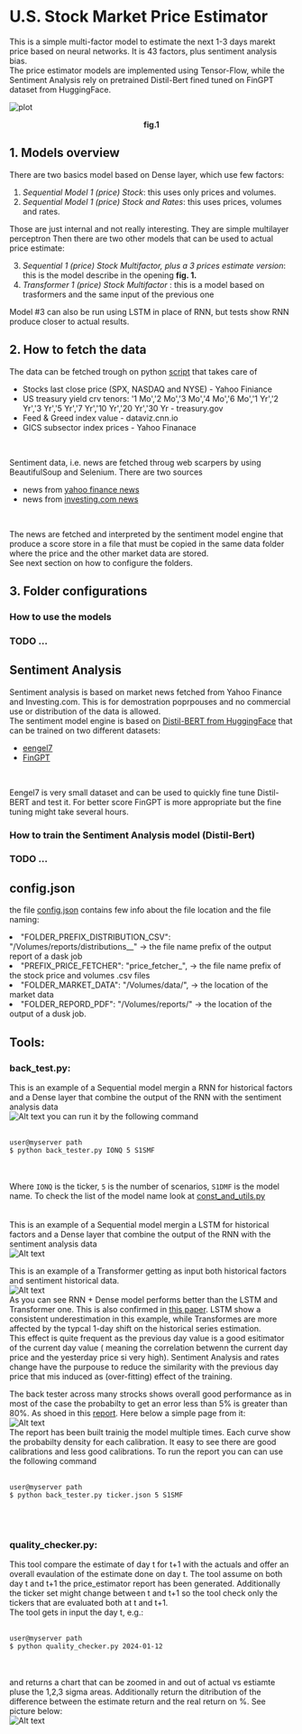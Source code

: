 #  U.S. Stock Market Price Estimator

This is a simple multi-factor model to estimate the next 1-3 days marekt price based on neural networks.
It is 43 factors, plus sentiment analysis bias. <br>
The price estimator models are implemented using Tensor-Flow, while the Sentiment Analysis rely on 
pretrained Distil-Bert fined tuned on FinGPT dataset from HuggingFace.<br>


![plot](./imgs/arch_d.png?raw=true)
<p style="text-align: center;"><b>fig.1</b></p>


## 1. Models overview

There are two basics model based on Dense layer, which use few factors:
1.  <i>Sequential Model 1 (price) Stock</i>: this uses only prices and volumes.
2.  <i>Sequential Model 1 (price) Stock and Rates</i>: this uses prices, volumes and rates.

Those are just internal and not really interesting. They are simple multilayer perceptron 
Then there are two other models that can be used to actual price estimate: 

3. <i>Sequential 1 (price) Stock Multifactor, plus a 3 prices estimate version</i>: this is the model describe in the opening <b>fig. 1.</b>
4. <i>Transformer 1 (price) Stock Multifactor </i>: this is a model based on trasformers and the same input of the previous one

Model #3 can also be run using LSTM in place of RNN, but tests show RNN produce closer to actual results. 


## 2. How to fetch the data 

The data can be fetched trough on python [script](./market_price_fetcher/data_fetcher.py) that takes care of 
- Stocks last close price (SPX, NASDAQ and NYSE)  - Yahoo  Finiance
- US treasury yield crv tenors: '1 Mo','2 Mo','3 Mo','4 Mo','6 Mo','1 Yr','2 Yr','3 Yr','5 Yr','7 Yr','10 Yr','20 Yr','30 Yr  - treasury.gov
- Feed & Greed index value - dataviz.cnn.io
- GICS subsector index prices - Yahoo Finanace
 <br>

Sentiment data, i.e. news are fetched throug web scarpers by using BeautifulSoup and Selenium. There are two sources 
 - news from [yahoo finance news](./scrapers/yahoof_scraper.py)
 - news from [investing.com news](./scrapers/investing_dot_com.py)
 <br>

 The news are fetched and interpreted by the sentiment model engine that produce a score store in a file that must be copied in the 
 same data folder where the price and the other market data are stored.
 <br>See next section on how to configure the folders.<br>
 


## 3. Folder configurations


### How to use the models
### TODO ...



## Sentiment Analysis
Sentiment analysis is based on market news fetched from Yahoo Finance and Investing.com. This is for demostration poprpouses and 
no commercial use or distribution of the data is allowed.
<br>
The sentiment model engine is based on [Distil-BERT from HuggingFace](https://huggingface.co/docs/transformers/model_doc/distilbert) that can be trained on 
 two different datasets: 
- [eengel7](https://huggingface.co/datasets/eengel7/sentiment_analysis_training)
- [FinGPT](https://huggingface.co/FinGPT/fingpt-forecaster_dow30_llama2-7b_lora)
<br>

Eengel7 is very small dataset and can be used to quickly fine tune Distil-BERT and test it. For better score FinGPT is more appropriate but the fine tuning might take several hours.
<br> 

### How to train the Sentiment Analysis model (Distil-Bert)
### TODO ...



## config.json
the file [config.json](./config.json) contains few info about the file location and the file naming: 
    <li>"FOLDER_PREFIX_DISTRIBUTION_CSV": "/Volumes/reports/distributions__" -> the file name prefix of the output report of a dask job
    <li>"PREFIX_PRICE_FETCHER": "price_fetcher_",  -> the file name prefix of the stock price and volumes .csv files 
    <li>"FOLDER_MARKET_DATA": "/Volumes/data/",  -> the location of the market data
    <li>"FOLDER_REPORD_PDF": "/Volumes/reports/" -> the location of the output of a dusk job. 



## Tools: 

### back_test.py: 
This is an example of a Sequential model mergin a RNN for historical factors and a Dense layer that combine the output of the RNN with the sentiment analysis data<br>
![Alt text](./imgs/back_test.png?width=250&height=150)
you can run it by the following command
<br><br>

``` 
user@myserver path  
$ python back_tester.py IONQ 5 S1SMF
```
<br><br>
Where ```IONQ``` is the ticker, ```5``` is the number of scenarios, ```S1DMF``` is the model name. To check the list of the model name 
look at [const_and_utils.py](./price_estimator/const_and_utils.py#63)<br><br>
<br>
This is an example of a Sequential model mergin a LSTM for historical factors and a Dense layer that combine the output of the RNN with the sentiment analysis data<br>
![Alt text](./imgs/back_test_lstm.png?width=250&height=150)

This is an example of a Transformer getting as input both historical factors and sentiment historical data.<br>
![Alt text](./imgs/back_test_t.png?width=250&height=150)
<br>
As you can see RNN + Dense model performs better than the LSTM and Transformer one. This is also confirmed in [this paper](./docs/1.pdf). 
LSTM show a consistent underestimation in this example, while Transformes are more affected by the typcal 1-day shift on the historical series estimation.<br> 
This effect is quite frequent as the previous day value is a good esitimator of the current day value ( meaning the correlation betwenn the current day price and 
the yesterday price si very high).
Sentiment Analysis and rates change have the purpouse to reduce the similarity with the previous day price that mis induced as (over-fitting) effect of the training. 

The back tester across many strocks shows overall good performance as in most of the case the probabilty to get an error less than 5% is greater than 80%.
As shoed in this [report](./docs/back_tester_batch.pdf). Here below a simple page from it: <br>
![Alt text](./imgs/back_test_mult.png?width=250&height=150)
<br>
The report has been built trainig the model multiple times. Each curve show the probabilty density for each calibration.  It easy to see there are good calibrations and less good calibrations. 
To run the report you can can use the following command
<br><br>

``` 
user@myserver path  
$ python back_tester.py ticker.json 5 S1SMF
```
<br><br>


### quality_checker.py: 
This tool compare the estimate of day t for t+1 with the actuals and offer an overall evaulation of the estimate done on day t. 
The tool assume on both day t and t+1 the price_estimator report has been generated. Additionally the ticker set might change between t and t+1
so the tool check only the tickers that are evaluated both at t and t+1.<br>
The tool gets in input the day t, e.g.: 
<br><br>

``` 
user@myserver path  
$ python quality_checker.py 2024-01-12
```
<br><br>
and returns a chart that can be zoomed in and out of actual vs estiamte pluse the 1,2,3 sigma areas.  Additionally return the ditribution of the difference between 
the estimate return and the real return on %. See picture below:<br>
![Alt text](./imgs/quality_checker.png?width=250&height=150)





